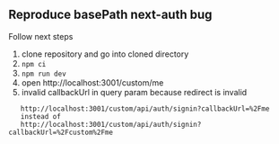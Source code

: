 ## Reproduce basePath next-auth bug

Follow next steps

1. clone repository and go into cloned directory
2. `npm ci`
3. `npm run dev`
4. open http://localhost:3001/custom/me
5. invalid callbackUrl in query param because redirect is invalid
```
   http://localhost:3001/custom/api/auth/signin?callbackUrl=%2Fme
   instead of
   http://localhost:3001/custom/api/auth/signin?callbackUrl=%2Fcustom%2Fme

```
    